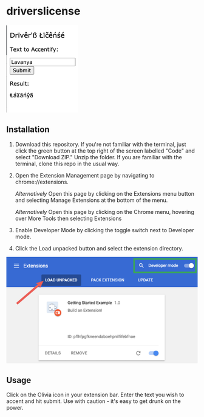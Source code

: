 # driverslicense

![image](https://github.com/lsingh123/driverslicense/blob/main/docs/usage.png)

## Installation

1. Download this repository. If you're not familiar with the terminal, just click the green button at the top right of the screen labelled "Code" and select 
"Download ZIP." Unzip the folder. If you are familiar with the terminal, clone this repo in the usual way.

2. Open the Extension Management page by navigating to chrome://extensions.

   *Alternatively* Open this page by clicking on the Extensions menu button and selecting Manage Extensions at the bottom of the menu.
   
   *Alternatively* Open this page by clicking on the Chrome menu, hovering over More Tools then selecting Extensions

3. Enable Developer Mode by clicking the toggle switch next to Developer mode.

4. Click the Load unpacked button and select the extension directory.

![image](https://github.com/lsingh123/driverslicense/blob/main/docs/google.png)

## Usage

Click on the Olivia icon in your extension bar. Enter the text you wish to accent and hit submit. Use with caution - it's easy to get drunk on the power.

